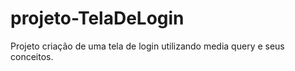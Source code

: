 # projeto-TelaDeLogin
 Projeto criação de uma tela de login utilizando media query e seus conceitos.
